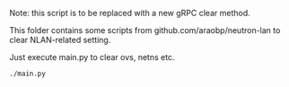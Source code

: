 Note: this script is to be replaced with a new gRPC clear method.

This folder contains some scripts from github.com/araobp/neutron-lan to clear NLAN-related setting.


Just execute main.py to clear ovs, netns etc. 
```
./main.py
```
